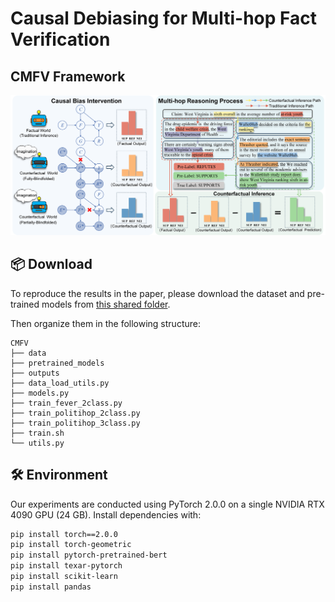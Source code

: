 # Causal Debiasing for Multi-hop Fact Verification
## CMFV Framework
![CMFV](image/figure1.png)
## 📦 Download

To reproduce the results in the paper, please download the dataset and pre-trained models from [this shared folder](https://drive.google.com/drive/folders/1gU_92qYOAVcifI2H8bcxBzf4VPZtPINc?usp=sharing).

Then organize them in the following structure:

```
CMFV
├── data
├── pretrained_models
├── outputs
├── data_load_utils.py
├── models.py
├── train_fever_2class.py
├── train_politihop_2class.py
├── train_politihop_3class.py
├── train.sh
└── utils.py
```
## 🛠️ Environment

Our experiments are conducted using PyTorch 2.0.0 on a single NVIDIA RTX 4090 GPU (24 GB). 
Install dependencies with:
```bash
pip install torch==2.0.0
pip install torch-geometric
pip install pytorch-pretrained-bert
pip install texar-pytorch
pip install scikit-learn
pip install pandas

